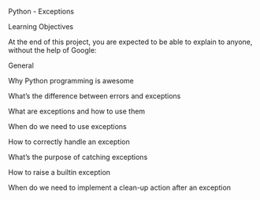 Python - Exceptions


Learning Objectives

At the end of this project, you are expected to be able to explain to anyone, without the help of Google:

General

Why Python programming is awesome

What’s the difference between errors and exceptions

What are exceptions and how to use them

When do we need to use exceptions

How to correctly handle an exception

What’s the purpose of catching exceptions

How to raise a builtin exception

When do we need to implement a clean-up action after an exception

